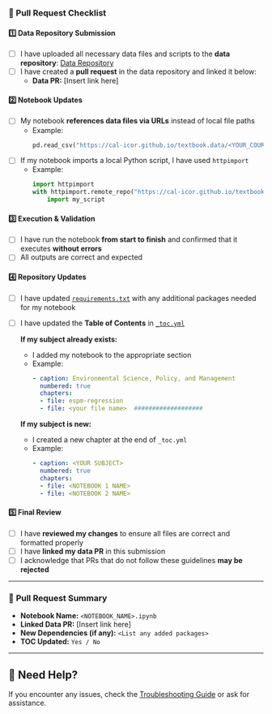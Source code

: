 ### 📌 Pull Request Checklist  

#### 1️⃣ **Data Repository Submission**  
- [ ] I have uploaded all necessary data files and scripts to the **data repository**: [Data Repository](https://github.com/cal-icor/textbook.data)  
- [ ] I have created a **pull request** in the data repository and linked it below:  
  - **Data PR:** [Insert link here]  

#### 2️⃣ **Notebook Updates**  
- [ ] My notebook **references data files via URLs** instead of local file paths  
  - Example:  
    ```python
    pd.read_csv("https://cal-icor.github.io/textbook.data/<YOUR_COURSE_NAME>/your_file.csv")
    ```
- [ ] If my notebook imports a local Python script, I have used `httpimport`  
  - Example:  
    ```python
    import httpimport
    with httpimport.remote_repo("https://cal-icor.github.io/textbook.data/<YOUR_COURSE_NAME>"):
        import my_script
    ```

#### 3️⃣ **Execution & Validation**  
- [ ] I have run the notebook **from start to finish** and confirmed that it executes **without errors**  
- [ ] All outputs are correct and expected  

#### 4️⃣ **Repository Updates**  
- [ ] I have updated [`requirements.txt`](https://github.com/cal-icor/textbook.notebooks/blob/main/requirements.txt) with any additional packages needed for my notebook  
- [ ] I have updated the **Table of Contents** in [`_toc.yml`](https://github.com/cal-icor/textbook.notebooks/blob/main/_toc.yml)  

  **If my subject already exists:**  
  - I added my notebook to the appropriate section  
  - Example:
    ```yaml
    - caption: Environmental Science, Policy, and Management
      numbered: true
      chapters:
      - file: espm-regression
      - file: <your file name>  ###################
    ```

  **If my subject is new:**  
  - I created a new chapter at the end of `_toc.yml`  
  - Example:
    ```yaml
    - caption: <YOUR SUBJECT>
      numbered: true
      chapters:
      - file: <NOTEBOOK 1 NAME>
      - file: <NOTEBOOK 2 NAME>
    ```

#### 5️⃣ **Final Review**  
- [ ] I have **reviewed my changes** to ensure all files are correct and formatted properly  
- [ ] I have **linked my data PR** in this submission  
- [ ] I acknowledge that PRs that do not follow these guidelines **may be rejected**  

---

### 🔗 **Pull Request Summary**  
- **Notebook Name:** `<NOTEBOOK_NAME>.ipynb`  
- **Linked Data PR:** [Insert link here]  
- **New Dependencies (if any):** `<List any added packages>`  
- **TOC Updated:** `Yes / No`  

---

## 🚀 Need Help?  
If you encounter any issues, check the [Troubleshooting Guide](https://github.com/cal-icor/textbook.notebooks/blob/main/README.md#-common-issues--troubleshooting) or ask for assistance.  
